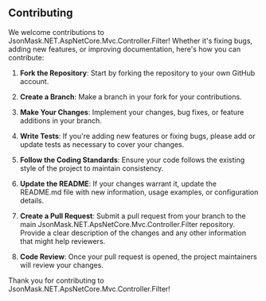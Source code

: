 ## Contributing

We welcome contributions to JsonMask.NET.AspNetCore.Mvc.Controller.Filter! Whether it's fixing bugs, adding new features, or improving documentation, here's how you can contribute:

1. **Fork the Repository**: Start by forking the repository to your own GitHub account.

2. **Create a Branch**: Make a branch in your fork for your contributions.

3. **Make Your Changes**: Implement your changes, bug fixes, or feature additions in your branch.

4. **Write Tests**: If you're adding new features or fixing bugs, please add or update tests as necessary to cover your changes.

5. **Follow the Coding Standards**: Ensure your code follows the existing style of the project to maintain consistency.

6. **Update the README**: If your changes warrant it, update the README.md file with new information, usage examples, or configuration details.

7. **Create a Pull Request**: Submit a pull request from your branch to the main JsonMask.NET.ApsNetCore.Mvc.Controller.Filter repository. Provide a clear description of the changes and any other information that might help reviewers.

8. **Code Review**: Once your pull request is opened, the project maintainers will review your changes.

Thank you for contributing to JsonMask.NET.ApsNetCore.Mvc.Controller.Filter!
